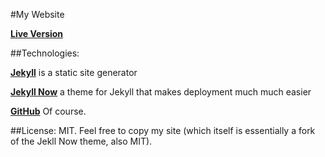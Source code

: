 #My Website 

**[Live Version](http://laurencestokes.github.io/)**

##Technologies: 

**[Jekyll](https://github.com/jekyll/jekyll)** is a static site generator 

**[Jekyll Now](http://www.jekyllnow.com/)** a theme for Jekyll that makes deployment much much easier

**[GitHub](https://github.com/)** Of course.

##License: MIT. Feel free to copy my site (which itself is essentially a fork of the Jekll Now theme, also MIT).

